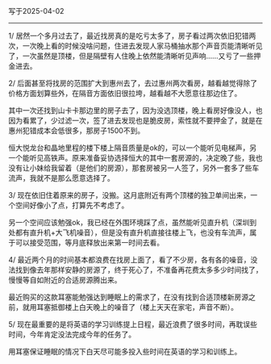 写于2025-04-02

-----

1/ 居然一个多月过去了，最近找房真的是吃亏太多了，房子看过两次依旧犯错两次，一次晚上看的时候没啥问题，住进去发现人家马桶抽水那个声音页能清晰听见了，一次虽然是顶楼，但是隔壁有人住晚上依然能清晰听见声响……又亏了一些押金进去。

2/ 后面甚至将找房的范围扩大到惠州去了，去过惠州两次看房，越看越觉得除了价格方面划算些外，在隔音方面依旧很拉垮，越看越不大愿意往那边住了。

其中一次还找到山卡卡那边里的房子去了，因为没选顶楼，晚上看房好像没人，也因为看累了，少过滤一次，签了进去发现也是脆皮房，索性就不要押金了，就是在惠州犯错成本会低很多，那房子1500不到。

恒大悦龙台和晶地里程的楼下楼上隔音质量是ok的，可以一个能听见电梯声，另一个能听见高铁声。原来准备妥协选择恒大的其中一套房源的，决定晚了些，我也没有让小妹给我留着（是他们的房源），那套房被另一人签了，另外一套多了些车流声，我就不是那么愿意选择了。

3/ 现在依旧住着原来的房子，没搬。这月底附近有两个顶楼的独卫单间出来，一个空间好像小了点，打算先不考虑了。

另一个空间应该勉强ok，我已经在外围环境踩了点，虽然能听见直升机（深圳到处都有直升机+大飞机噪音），但是没有直升机直接往楼上飞，也没有车流声，属于可以接受范围，等月底释放出来第一时间去看。

4/ 最近两个月的时间基本都浪费在找房上面了，看了不少房，各有各的噪音，没法找到像去年那样安静的房源了，终于死心了，不准备再花费太多多少时间找了，慢慢等自如附近的合适房源腾出来。

最近购买的这款耳塞能勉强达到睡眠上的需求了，在没有找到合适顶楼新房源之前，就用耳塞抵御楼上白天晚上的噪音了（楼上天天在家宅，声音不断）。

5/ 现在最重要的是将英语的学习训练提上日程，最近浪费了很多时间，再耽误些时间，今年肯定没法完成今年的任务了。

用耳塞保证睡眠的情况下白天尽可能多投入些时间在英语的学习和训练上。



